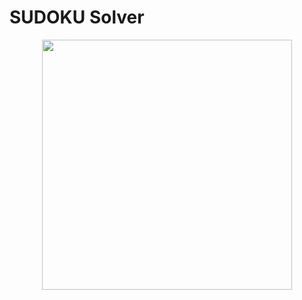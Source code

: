 # SUDOKU Solver

<p align ="center">
<img src="![image](https://user-images.githubusercontent.com/88699567/168452301-e4f246fb-3e80-49c0-a14d-1d8d8a2f31bd.png)" width="400" height="400"/> 
</p>
